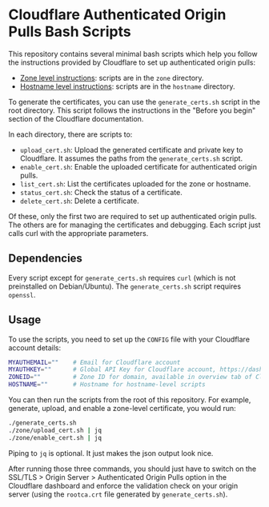 # Cloudflare Authenticated Origin Pulls Bash Scripts

This repository contains several minimal bash scripts which help you follow the instructions provided by Cloudflare to set up authenticated origin pulls:

- [Zone level instructions](https://developers.cloudflare.com/ssl/origin-configuration/authenticated-origin-pull/set-up/zone-level/): scripts are in the `zone` directory.
- [Hostname level instructions](https://developers.cloudflare.com/ssl/origin-configuration/authenticated-origin-pull/set-up/per-hostname/): scripts are in the `hostname` directory.

To generate the certificates, you can use the `generate_certs.sh` script in the root directory. This script follows the instructions in the "Before you begin" section of the Cloudflare documentation.

In each directory, there are scripts to:

- `upload_cert.sh`: Upload the generated certificate and private key to Cloudflare. It assumes the paths from the `generate_certs.sh` script.
- `enable_cert.sh`: Enable the uploaded certificate for authenticated origin pulls.
- `list_cert.sh`: List the certificates uploaded for the zone or hostname.
- `status_cert.sh`: Check the status of a certificate.
- `delete_cert.sh`: Delete a certificate.

Of these, only the first two are required to set up authenticated origin pulls. The others are for managing the certificates and debugging. Each script just calls curl with the appropriate parameters.

## Dependencies

Every script except for `generate_certs.sh` requires `curl` (which is not preinstalled on Debian/Ubuntu). The `generate_certs.sh` script requires `openssl`.

## Usage

To use the scripts, you need to set up the `CONFIG` file with your Cloudflare account details:

```bash
MYAUTHEMAIL=""    # Email for Cloudflare account
MYAUTHKEY=""      # Global API Key for Cloudflare account, https://dash.cloudflare.com/profile/api-tokens
ZONEID=""         # Zone ID for domain, available in overview tab of Cloudflare dashboard
HOSTNAME=""       # Hostname for hostname-level scripts
```

You can then run the scripts from the root of this repository. For example, generate, upload, and enable a zone-level certificate, you would run:

```bash
./generate_certs.sh
./zone/upload_cert.sh | jq
./zone/enable_cert.sh | jq
```

Piping to `jq` is optional. It just makes the json output look nice.

After running those three commands, you should just have to switch on the SSL/TLS > Origin Server > Authenticated Origin Pulls option in the Cloudflare dashboard and enforce the validation check on your origin server (using the `rootca.crt` file generated by `generate_certs.sh`).
